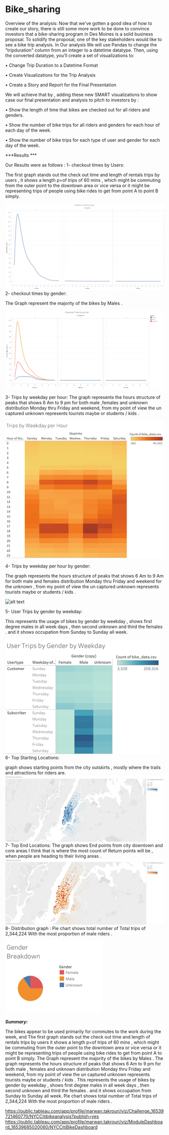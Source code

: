 # Bike_sharing



Overview of the analysis: Now that we've gotten a good idea of how to create our story, there is still some more work to be done to convince investors that a bike-sharing program in Des Moines is a solid business proposal. To solidify the proposal, one of the key stakeholders would like to see a bike trip analysis. In Our analysis We will use Pandas to change the "tripduration" column from an integer to a datetime datatype. Then, using the converted datatype, you’ll create a set of visualizations to:



• Change Trip Duration to a Datetime Format 

• Create Visualizations for the Trip Analysis 

• Create a Story and Report for the Final Presentation



We will achieve that by , adding these new SMART visualizations to show case our final presentation and analysis to pitch to investors by :


• Show the length of time that bikes are checked out for all riders and genders.


• Show the number of bike trips for all riders and genders for each hour of each day of the week.


• Show the number of bike trips for each type of user and gender for each day of the week.



***Results ***



Our Results were as follows :
1- checkout times by Users: 

The first graph stands out the check out time and length of rentals trips by users , it shows a length p=of trips of 60 mins , which might be commuting from the outer point to the downtown area or vice versa or it might be representing trips of people using bike rides to get from point A to point B simply.  

![alt text](https://github.com/Marwan-Takrouri/Bike_sharing/blob/main/Checkout%20Times%20by%20Users.png)
2- checkout times by gender:

The Graph represent the majority of the bikes by Males .

![alt text](https://github.com/Marwan-Takrouri/Bike_sharing/blob/main/Checkout%20Times%20by%20gender.png)

3- Trips by weekday per hour:
The graph represents the hours structure of peaks that shows 6 Am to 9 pm for both male ,females and unknown distribution Monday thru Friday and weekend, from my point of view the un captured unknown represents tourists maybe or students / kids .

![alt text](https://github.com/Marwan-Takrouri/Bike_sharing/blob/main/Trips%20by%20Weekday%20per%20Hour.png)

4- Trips by weekday per hour by gender: 

The graph represents the hours structure of peaks that shows 6 Am to 9 Am for both male and females distribution Monday thru Friday and weekend for the unknown , from my point of view the un captured unknown represents tourists maybe or students / kids .

![alt text]()

5- User Trips by gender by weekday: 

This represents the usage of bikes by gender by weekday , shows first degree males in all week days , then second unknown and third the females . and it shows occupation from Sunday to Sunday all week.

![alt text](https://github.com/Marwan-Takrouri/Bike_sharing/blob/main/User%20Trips%20by%20Gender%20by%20Weekday.png)
6- Top Starting Locations:

graph shows starting points from the city outskirts , mostly where the trails and attractions for riders are.
![alt text](https://github.com/Marwan-Takrouri/Bike_sharing/blob/main/Top%20Starting%20Locations.png)
7- Top End Locations: 
The graph shows End points from city downtown and core areas I think that is where the most count of Return points will be , when people are heading to their living areas .
![alt text](https://github.com/Marwan-Takrouri/Bike_sharing/blob/main/Top%20Ending%20Locations.png)
8- Distribution graph : Pie chart shows total number of Total trips of 2,344,224 With the most proportion of male riders .

![alt text](https://github.com/Marwan-Takrouri/Bike_sharing/blob/main/Gender%20Breakdown.png)

***Summary:***

The bikes appear to be used primarily for commutes to the work during the week, and The first graph stands out the check out time and length of rentals trips by users it shows a length p=of trips of 60 mins , which might be commuting from the outer point to the downtown area or vice versa or it might be representing trips of people using bike rides to get from point A to point B simply. The Graph represent the majority of the bikes by Males . The graph represents the hours structure of peaks that shows 6 Am to 9 pm for both male , females and unknown distribution Monday thru Friday and weekend, from my point of view the un captured unknown represents tourists maybe or students / kids . This represents the usage of bikes by gender by weekday , shows first degree males in all week days , then second unknown and third the females . and it shows occupation from Sunday to Sunday all week. Pie chart shows total number of Total trips of 2,344,224 With the most proportion of male riders .

https://public.tableau.com/app/profile/marwan.takrouri/viz/Challenge_16539721460770/NYCCitibikeanalysis?publish=yes
https://public.tableau.com/app/profile/marwan.takrouri/viz/ModuleDashboard_16539685020060/NYCCitiBikeDashboard




